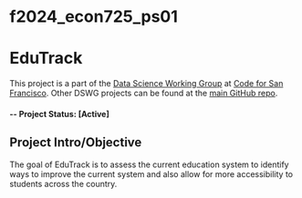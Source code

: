 # f2024_econ725_ps01
# EduTrack
This project is a part of the [Data Science Working Group](http://datascience.codeforsanfrancisco.org) at [Code for San Francisco](http://www.codeforsanfrancisco.org).  Other DSWG projects can be found at the [main GitHub repo](https://github.com/sfbrigade/data-science-wg).

#### -- Project Status: [Active]

## Project Intro/Objective
The goal of EduTrack is to assess the current education system to identify ways to improve the current system and also allow for more accessibility to students across the country. 
